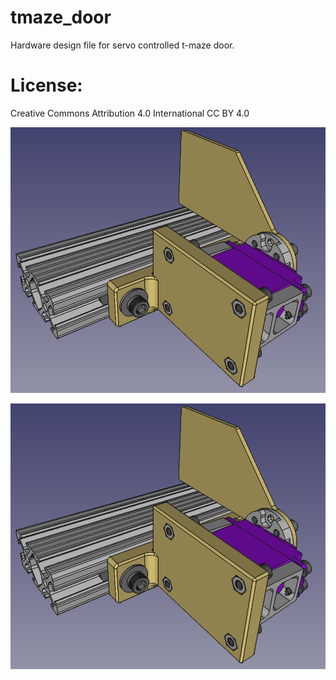 # tmaze_door 
Hardware design file for servo controlled t-maze door. 

# License: 
Creative Commons Attribution 4.0 International CC BY 4.0

![screenshot1](images/screenshot1.png)

![screenshot2](images/screenshot1.png)

